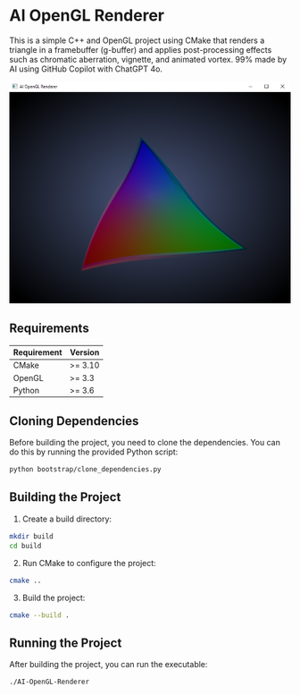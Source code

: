 # AI OpenGL Renderer

This is a simple C++ and OpenGL project using CMake that renders a triangle in a framebuffer (g-buffer) and applies post-processing effects such as chromatic aberration, vignette, and animated vortex. 99% made by AI using GitHub Copilot with ChatGPT 4o.

![Screenshot](./screenshots/AI-OpenGL-Renderer.png)

## Requirements

| Requirement      | Version  |
|------------------|----------|
| CMake            | >= 3.10  |
| OpenGL           | >= 3.3   |
| Python           | >= 3.6   |

## Cloning Dependencies

Before building the project, you need to clone the dependencies. You can do this by running the provided Python script:

```bash
python bootstrap/clone_dependencies.py
```

## Building the Project

1. Create a build directory:

```bash
mkdir build
cd build
```

2. Run CMake to configure the project:

```bash
cmake ..
```

3. Build the project:

```bash
cmake --build .
```

## Running the Project

After building the project, you can run the executable:

```bash
./AI-OpenGL-Renderer
```
